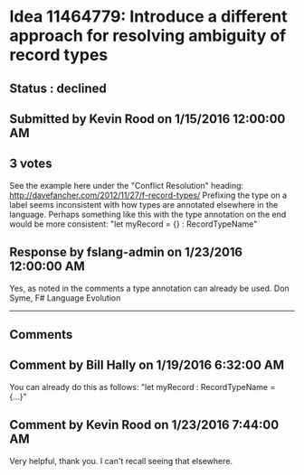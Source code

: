# Idea 11464779: Introduce a different approach for resolving ambiguity of record types #

## Status : declined

## Submitted by Kevin Rood on 1/15/2016 12:00:00 AM

## 3 votes

See the example here under the "Conflict Resolution" heading:
http://davefancher.com/2012/11/27/f-record-types/
Prefixing the type on a label seems inconsistent with how types are annotated elsewhere in the language. Perhaps something like this with the type annotation on the end would be more consistent:
"let myRecord = {} : RecordTypeName"



## Response by fslang-admin on 1/23/2016 12:00:00 AM

Yes, as noted in the comments a type annotation can already be used.
Don Syme, F# Language Evolution

------------------------
## Comments


## Comment by Bill Hally on 1/19/2016 6:32:00 AM
You can already do this as follows:
"let myRecord : RecordTypeName = {...}"


## Comment by Kevin Rood on 1/23/2016 7:44:00 AM
Very helpful, thank you. I can't recall seeing that elsewhere.

